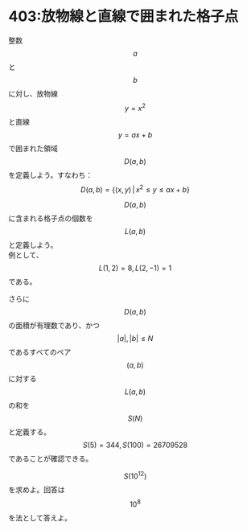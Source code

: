 # 403:放物線と直線で囲まれた格子点

整数$$a$$と$$b$$に対し、放物線$$y = x^2$$と直線$$y = ax + b$$で囲まれた領域$$D(a, b)$$を定義しよう。すなわち：  
$$D(a, b) = \{ (x, y) \,|\,  x^2 \leq y \leq ax + b \}$$

$$D(a, b)$$に含まれる格子点の個数を$$L(a, b)$$と定義しよう。  
例として、$$L(1, 2) = 8, L(2, -1) = 1$$である。

さらに$$D(a, b)$$の面積が有理数であり、かつ$$|a|, |b| \leq N$$であるすべてのペア$$(a, b)$$に対する$$L(a, b)$$の和を$$S(N)$$と定義する。  
$$S(5) = 344, S(100) = 26709528$$であることが確認できる。

$$S(10^{12})$$を求めよ。回答は$$10^8$$を法として答えよ。

